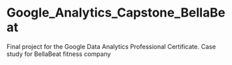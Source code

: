 # Google_Analytics_Capstone_BellaBeat
Final project for the Google Data Analytics Professional Certificate. Case study for BellaBeat fitness company
